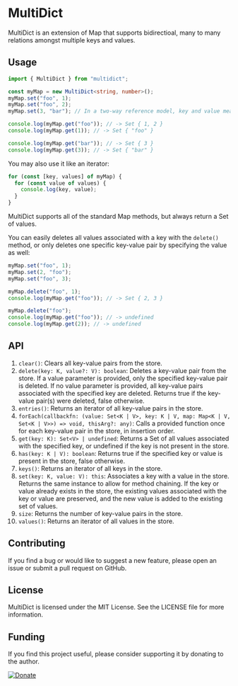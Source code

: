 # MultiDict

MultiDict is an extension of Map that supports bidirectioal, many to many
relations amongst multiple keys and values.

## Usage

```ts
import { MultiDict } from "multidict";

const myMap = new MultiDict<string, number>();
myMap.set("foo", 1);
myMap.set("foo", 2);
myMap.set(3, "bar"); // In a two-way reference model, key and value means the same thing.

console.log(myMap.get("foo")); // -> Set { 1, 2 }
console.log(myMap.get(1)); // -> Set { "foo" }

console.log(myMap.get("bar")); // -> Set { 3 }
console.log(myMap.get(3)); // -> Set { "bar" }
```

You may also use it like an iterator:

```ts
for (const [key, values] of myMap) {
  for (const value of values) {
    console.log(key, value);
  }
}
```

MultiDict supports all of the standard Map methods, but always return a Set of
values.

You can easily deletes all values associated with a key with the `delete()`
method, or only deletes one specific key-value pair by specifying the value as
well:

```ts
myMap.set("foo", 1);
myMap.set(2, "foo");
myMap.set("foo", 3);

myMap.delete("foo", 1);
console.log(myMap.get("foo")); // -> Set { 2, 3 }

myMap.delete("foo");
console.log(myMap.get("foo")); // -> undefined
console.log(myMap.get(2)); // -> undefined
```

## API

1. `clear()`: Clears all key-value pairs from the store.
1. `delete(key: K, value?: V): boolean`: Deletes a key-value pair from the
   store. If a value parameter is provided, only the specified key-value pair is
   deleted. If no value parameter is provided, all key-value pairs associated
   with the specified key are deleted. Returns true if the key-value pair(s)
   were deleted, false otherwise.
1. `entries()`: Returns an iterator of all key-value pairs in the store.
1. `forEach(callbackfn: (value: Set<K | V>, key: K | V, map: Map<K | V, Set<K | V>>) => void, thisArg?: any)`:
   Calls a provided function once for each key-value pair in the store, in
   insertion order.
1. `get(key: K): Set<V> | undefined`: Returns a Set of all values associated
   with the specified key, or undefined if the key is not present in the store.
1. `has(key: K | V): boolean`: Returns true if the specified key or value is
   present in the store, false otherwise.
1. `keys()`: Returns an iterator of all keys in the store.
1. `set(key: K, value: V): this`: Associates a key with a value in the store.
   Returns the same instance to allow for method chaining. If the key or value
   already exists in the store, the existing values associated with the key or
   value are preserved, and the new value is added to the existing set of
   values.
1. `size`: Returns the number of key-value pairs in the store.
1. `values()`: Returns an iterator of all values in the store.

## Contributing

If you find a bug or would like to suggest a new feature, please open an issue
or submit a pull request on GitHub.

## License

MultiDict is licensed under the MIT License. See the LICENSE file for more
information.

## Funding

If you find this project useful, please consider supporting it by donating to
the author.

[![Donate](https://img.shields.io/static/v1?label=Sponsor&message=%E2%9D%A4&logo=GitHub)](https://github.com/sponsors/vicary)
